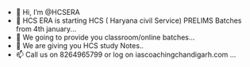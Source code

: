 - 👋 Hi, I’m @HCSERA
- 👀 HCS ERA is starting HCS ( Haryana civil Service) PRELIMS Batches from 4th january...
- 🌱 We going to provide you classroom/online batches...
- 💞️ We are giving you HCS study Notes..
- 📫 Call us on 8264965799 or log on iascoachingchandigarh.com ...

<!---
HCSERA/HCSERA is a ✨ special ✨ repository because its `README.md` (this file) appears on your GitHub profile.
You can click the Preview link to take a look at your changes.
--->
